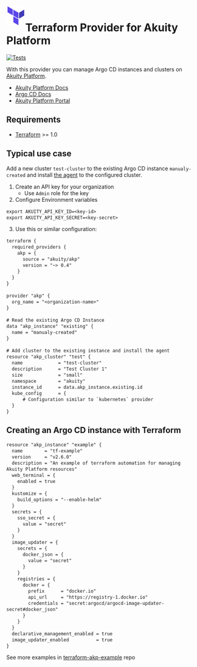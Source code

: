 <a href="https://terraform.io">
    <img src=".github/tf.png" alt="Terraform logo" title="Terraform" align="left" height="50" />
</a>

# Terraform Provider for Akuity Platform
[![Tests](https://github.com/akuity/terraform-provider-akp/actions/workflows/test.yml/badge.svg?branch=main)](https://github.com/akuity/terraform-provider-akp/actions/workflows/test.yml)

With this provider you can manage Argo CD instances and clusters on [Akuity Platform](https://akuity.io/akuity-platform/).

* [Akuity Platform Docs](https://docs.akuity.io/)
* [Argo CD Docs](https://argo-cd.readthedocs.io/)
* [Akuity Platform Portal](https://akuity.cloud/)

## Requirements

- [Terraform](https://www.terraform.io/downloads.html) >= 1.0

## Typical use case
 Add a new cluster `test-cluster` to the existing Argo CD instance `manualy-created` and install [the agent](https://docs.akuity.io/akuity-platform/agent) to the configured cluster.

1. Create an API key for your organization
   * Use `Admin` role for the key
2. Configure Environment variables
  ```shell
  export AKUITY_API_KEY_ID=<key-id>
  export AKUITY_API_KEY_SECRET=<key-secret>
  ```
3. Use this or similar configuration:
  ```hcl
  terraform {
    required_providers {
      akp = {
        source = "akuity/akp"
        version = "~> 0.4"
      }
    }
  }

  provider "akp" {
    org_name = "<organization-name>"
  }

  # Read the existing Argo CD Instance
  data "akp_instance" "existing" {
    name = "manualy-created"
  }

  # Add cluster to the existing instance and install the agent
  resource "akp_cluster" "test" {
    name             = "test-cluster"
    description      = "Test Cluster 1"
    size             = "small"
    namespace        = "akuity"
    instance_id      = data.akp_instance.existing.id
    kube_config      = {
        # Configuration similar to `kubernetes` provider
    }
  }
  ```

## Creating an Argo CD instance with Terraform

``` hcl
resource "akp_instance" "example" {
  name        = "tf-example"
  version     = "v2.6.0"
  description = "An example of terraform automation for managing Akuity Platform resources"
  web_terminal = {
    enabled = true
  }
  kustomize = {
    build_options = "--enable-helm"
  }
  secrets = {
    sso_secret = {
      value = "secret"
    }
  }
  image_updater = {
    secrets = {
      docker_json = {
        value = "secret"
      }
    }
    registries = {
      docker = {
        prefix      = "docker.io"
        api_url     = "https://registry-1.docker.io"
        credentials = "secret:argocd/argocd-image-updater-secret#docker_json"
      }
    }
  }
  declarative_management_enabled = true
  image_updater_enabled          = true
}
```

See more examples in [terraform-akp-example](https://github.com/akuity/terraform-akp-example) repo
